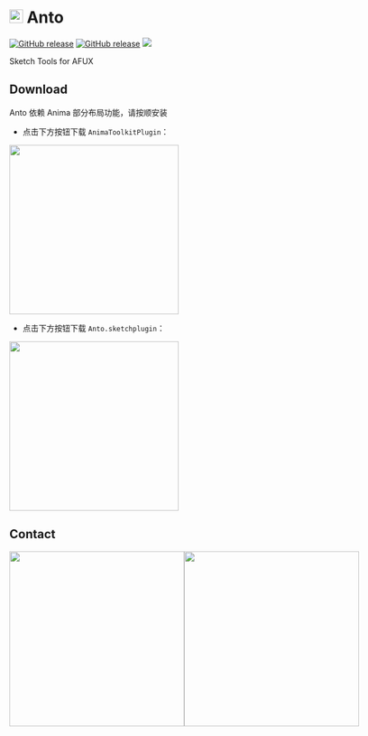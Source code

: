 # <img src="https://raw.githubusercontent.com/canisminor1990/anto/master/icon.png" width="24"> Anto

[![GitHub release](https://img.shields.io/github/release/canisminor1990/anto.svg)](https://github.com/canisminor1990/anto/releases)
[![GitHub release](https://img.shields.io/badge/Works%20with-Sketch%20Runner-blue.svg?colorB=308ADF)](http://bit.ly/SketchRunnerWebsite)
[![](https://img.shields.io/github/downloads/canisminor1990/anto/total.svg)](https://github.com/canisminor1990/anto/releases)

Sketch Tools for AFUX

## Download

Anto 依赖 Anima 部分布局功能，请按顺安装

- 点击下方按钮下载 `AnimaToolkitPlugin`：

[<img src="https://raw.githubusercontent.com/canisminor1990/anto/master/docs/button-anima.png" width="300"/>](https://github.com/canisminor1990/anto/releases/download/v1.0.2/AnimaToolkitPlugin.sketchplugin.zip)

- 点击下方按钮下载 `Anto.sketchplugin`：

[<img src="https://raw.githubusercontent.com/canisminor1990/anto/master/docs/button-anto.png" width="300"/>](https://github.com/canisminor1990/anto/releases)

## Contact

<div style="display:flex">
<img src="https://raw.githubusercontent.com/canisminor1990/anto/master/docs/qrcode-canisminor.png" width="310"/>
<img src="https://raw.githubusercontent.com/canisminor1990/anto/master/docs/qrcode-anto.png" width="310"/>
</div>
